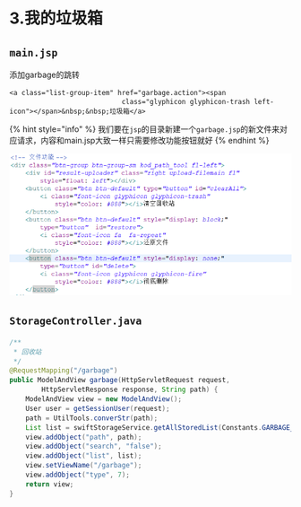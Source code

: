 # 3.我的垃圾箱

## `main.jsp`

添加garbage的跳转

```markup
<a class="list-group-item" href="garbage.action"><span
							class="glyphicon glyphicon-trash left-icon"></span>&nbsp;&nbsp;垃圾箱</a>
```

{% hint style="info" %}
 我们要在`jsp`的目录新建一个`garbage.jsp`的新文件来对应请求，内容和main.jsp大致一样只需要修改功能按钮就好
{% endhint %}

![](../.gitbook/assets/garbage2.png)

## `StorageController.java`

```java
/**
 * 回收站
 */
@RequestMapping("/garbage")
public ModelAndView garbage(HttpServletRequest request,
		HttpServletResponse response, String path) {
	ModelAndView view = new ModelAndView();
	User user = getSessionUser(request);
	path = UtilTools.converStr(path);
	List list = swiftStorageService.getAllStoredList(Constants.GARBAGE_PREFIX+user.getUsername(), path);
	view.addObject("path", path);
	view.addObject("search", "false");
	view.addObject("list", list);
	view.setViewName("/garbage");
	view.addObject("type", 7);
	return view;
}
```


